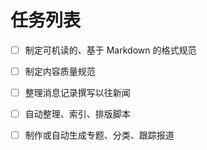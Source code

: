 任务列表
=========

* [ ] 制定可机读的、基于 Markdown 的格式规范
* [ ] 制定内容质量规范
* [ ] 整理消息记录撰写以往新闻
* [ ] 自动整理、索引、排版脚本
* [ ] 制作或自动生成专题、分类、跟踪报道

